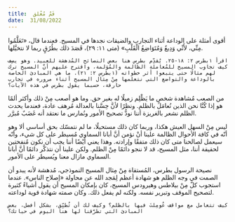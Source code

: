 ```yaml
---
title:  فَمٌ مُغْلق
date:  31/08/2022
---
```


أقوى أمثلة على الوداعة أثناء التجارب والضيقات نجدها في المسيح. فعندما قال، «تَعَلَّمُوا مِنِّي، لأَنِّي وَدِيعٌ وَمُتَوَاضِعُ الْقَلْبِ» (متى ١١: ٢٩)، قَصَدَ ذلك بطُرُقٍ ربما لا نتخيَّلها.

`اقرأ ١بطرس ٢: ١٨-٢٥. يُقدِّم بطرس هنا بعض النصائح المُدهشة للعبيد. وهو يصِف كيف تجاوب المسيح للمُعاملة الظالمة والمُؤلمة، واقترح عليهم أنَّ المسيح ترك لهم مثالًا حتى يتبعوا أثر خطواته (١بطرس ٢: ٢١). ما هي المبادئ الخاصة بالوداعة والتواضع التي نتعلمها مِنْ مِثال المسيح أثناء مروره في تجارب حارقة، حسبما يقول بطرس في هذه الآيات؟`

من الصعب مُشاهدة شخص ما يَظْلِم زميلًا له بغير حق. وما هو أصعب مِنْ ذلك وأكثر ألمًا هو إذا كُنَّا نحن الذين نُعامَلُ بالظلم. ونظرًا لأنَّ حِسَّنا بالعدالة مُرهف عادة، فعندما يحدث الظلم نشعر بالغريزة أننا نودُّ تصحيح الأمور ونُمارس ما نعتقد أنه غَضَبٌ مُبرَّر.

ليس مِنْ السهل العيش هكذا، وربما كان ذلك مستحيلًا، ما لم نتمسّك بحق أساسي ألا وهو أنّه في كافة الأحوال الظالمة علينا أنْ نؤمن أنَّ أبانا السماوي مُسيطر على كل شيء، وأنّه سيعمل لصالحنا متى كان ذلك متفقًا وإرادته. وهذا يعني أَيْضًا أننا يجب أن نكون مُنفحتين لحقيقة أننا، مثل المسيح، قد لا ننجو دائمًا مِنْ الظلم. ولكن علينا أن نتذكَّر دائمًا أنَّ أبانا السماوي مازال معنا ويُسيطر على الأمور.

نصيحة الرسول بطرس، المُستقاة مِنْ مِثال المسيح النموذجي، مُدهشة لأنه يبدو أن الصمت في وجه الظلم هو شهادة أعظم لِمَجد الله عن محاولة «إصلاح الناس». عندما استجوب كلّ مِنْ بيلاطس وهيرودس المسيح، كان بإمكان المسيح أن يقول أشياءً كثيرة لتصحيح الموقف وتبرير نفسه. ولكنه لم يفعل ذلك. وكان صمته شهادة قوية لوداعته.

`كيف تتعامل مع مواقف عُومِلتَ فيها بالظلم؟ وكيف لك أن تُطبِّق، بشكل أفضل، بعض المبادئ التي تطرَّقنا لها هنا اليوم في حياتك؟`